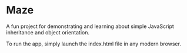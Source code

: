 <script data-main="blob/master/js/main.js" src="blob/master/vendor/require.js"></script>

Maze
====

A fun project for demonstrating and learning about simple JavaScript inheritance and object orientation.

To run the app, simply launch the index.html file in any modern browser.

<canvas id="maze" width="480" height="480">
